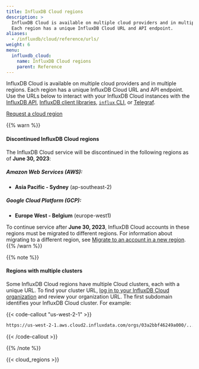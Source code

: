 ```yaml
---
title: InfluxDB Cloud regions
description: >
  InfluxDB Cloud is available on multiple cloud providers and in multiple regions.
  Each region has a unique InfluxDB Cloud URL and API endpoint.
aliases:
  - /influxdb/cloud/reference/urls/
weight: 6
menu:
  influxdb_cloud:
    name: InfluxDB Cloud regions
    parent: Reference
---
```


InfluxDB Cloud is available on multiple cloud providers and in multiple regions.
Each region has a unique InfluxDB Cloud URL and API endpoint.
Use the URLs below to interact with your InfluxDB Cloud instances with the
[InfluxDB API](/influxdb/cloud/reference/api/), [InfluxDB client libraries](/influxdb/cloud/api-guide/client-libraries/),
[`influx` CLI](/influxdb/cloud/reference/cli/influx/), or [Telegraf](/influxdb/cloud/write-data/no-code/use-telegraf/).

<a href="https://www.influxdata.com/influxdb-cloud-2-0-provider-region/" target="_blank" class="btn">Request a cloud region</a>

{{% warn %}}
#### Discontinued InfluxDB Cloud regions

The InfluxDB Cloud service will be discontinued in the following regions as of
**June 30, 2023**:

##### Amazon Web Services (AWS):
- **Asia Pacific - Sydney** (ap-southeast-2)

##### Google Cloud Platform (GCP):
- **Europe West - Belgium** (europe-west1)

To continue service after **June 30, 2023**, InfluxDB Cloud accounts in these
regions must be migrated to different regions.
For information about migrating to a different region, see
[Migrate to an account in a new region](/influxdb/cloud/migrate-regions/).
{{% /warn %}}

{{% note %}}
#### Regions with multiple clusters
Some InfluxDB Cloud regions have multiple Cloud clusters, each with a unique URL.
To find your cluster URL, [log in to your InfluxDB Cloud organization](https://cloud2.influxdata.com)
and review your organization URL. The first subdomain identifies your 
InfluxDB Cloud cluster. For example:

{{< code-callout "us-west-2-1" >}}
```sh
https://us-west-2-1.aws.cloud2.influxdata.com/orgs/03a2bbf46249a000/...
```
{{< /code-callout >}}

{{% /note %}}

{{< cloud_regions >}}
